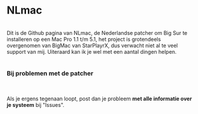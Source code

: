 # NLmac
<br>
Dit is de Github pagina van NLmac, de Nederlandse patcher om Big Sur te installeren op een Mac Pro 1.1 t/m 5.1, het project is grotendeels overgenomen van BigMac van StarPlayrX, dus verwacht niet al te veel support van mij. Uiteraard kan ik je wel met een aantal dingen helpen. 
<br>
<br>
<h3>Bij problemen met de patcher</h3><br>
<br>
Als je ergens tegenaan loopt, post dan je probleem <b>met alle informatie over je systeem</b> bij "Issues".
